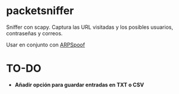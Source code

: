 # packetsniffer
Sniffer con scapy. Captura las URL visitadas y los posibles usuarios, contraseñas y correos.

Usar en conjunto con [ARPSpoof](https://github.com/juliospau/arpspoof)

# TO-DO

- **Añadir opción para guardar entradas en TXT o CSV**
